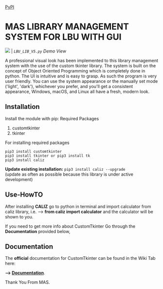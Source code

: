 [PyPI](https://pypi.org/project/caliz/)

# MAS LIBRARY MANAGEMENT SYSTEM FOR LBU WITH GUI

![](images/calculator.png)
| _`LBU_LIB_V5.py` Demo View_

A professional visual look has been implemented to this library management system with the use of the custom tkinter library. The system is built on the concept of Object Oriented Programming which is completely done in
python. The UI is intuitive and is easy to grasp. As such the program is very user friendly. You can use the system appearance or the manually set mode ('light', 'dark'), whichever you prefer, and you'll get a consistent appearance, Windows, macOS, and Linux all have a fresh, modern look.


## Installation
Install the module with pip:
Required Packages
1. customtkinter
2. tkinter

For installing required packages
```
pip3 install customtkinter
pip3 install tkinter or pip3 install tk
pip3 install caliz
```
**Update existing installation:** ```pip3 install caliz --upgrade```\
(update as often as possible because this library is under active development)

## Use-HowTO

After installing **CALIZ** go to python in terminal and import calculator from caliz library, 
i.e. --> **from caliz import calculator**
and the calculator will be shown to you.

If you need to get more info about CustomTkinter Go through the **Documentation** provided below,

## Documentation

The **official** documentation for CustomTkinter can be found in the Wiki Tab here:

**--> [Documentation](https://github.com/TomSchimansky/CustomTkinter/wiki)**.

Thank You From MAS.
